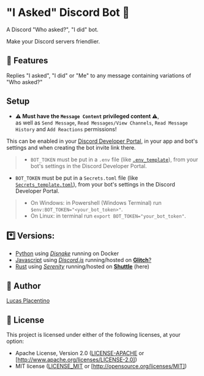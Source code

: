 # "I Asked" Discord Bot 🤖
A Discord "Who asked?", "I did" bot.  

Make your Discord servers friendlier.  

## 🎾 Features
Replies "I asked", "I did" or "Me" to any message containing variations of "Who asked?"  

## Setup
- **⚠️ Must have the `Message Content` privileged content ⚠️**,  
  as well as `Send Message`, `Read Messages/View Channels`, `Read Message History` and `Add Reactions` permissions!  

This can be enabled in your [Discord Developer Portal](https://discord.com/developers), in your app and bot's settings and when creating the bot invite link there.

> - `BOT_TOKEN` must be put in a `.env` file (like [`.env_template`](/.env_template)), from your bot's settings in the Discord Developer Portal.
- `BOT_TOKEN` must be put in a `Secrets.toml` file (like [`Secrets_template.toml`](/Secrets_template.toml)), from your bot's settings in the Discord Developer Portal.
> - On Windows: in Powershell (Windows Terminal) run `$env:BOT_TOKEN="<your_bot_token>"`.  
> - On Linux: in terminal run `export BOT_TOKEN="your_bot_token"`.

## *️⃣ Versions:
- [Python](https://github.com/LucasPlacentino/iasked-bot/tree/python) using [_Disnake_](https://github.com/DisnakeDev/disnake) running on Docker
- [Javascript](https://github.com/LucasPlacentino/iasked-bot/tree/javascript) using [_Discord.js_](https://github.com/discordjs/discord.js) running/hosted on [**Glitch**?](TODO)
- [Rust](https://github.com/LucasPlacentino/iasked-bot/tree/rust) using [_Serenity_](https://github.com/serenity-rs/serenity) running/hosted on [**Shuttle**](https://github.com/shuttle-hq/shuttle) (here)

## 👤 Author
[Lucas Placentino](https://github.com/LucasPlacentino)

## 📜 License
This project is licensed under either of the following licenses, at your option:
- Apache License, Version 2.0 ([LICENSE-APACHE](/LICENSE-APACHE) or [http://www.apache.org/licenses/LICENSE-2.0])  
- MIT license ([LICENSE_MIT](/LICENSE-MIT) or [http://opensource.org/licenses/MIT])  
